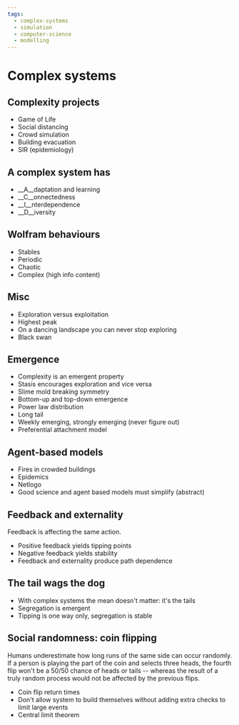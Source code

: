 ```yaml
---
tags:
  - complex-systems
  - simulation
  - computer-science
  - modelling
---
```


# Complex systems

## Complexity projects
- Game of Life
- Social distancing
- Crowd simulation
- Building evacuation
- SIR (epidemiology)

## A complex system has
- __A__daptation and learning
- __C__onnectedness
- __I__nterdependence
- __D__iversity

## Wolfram behaviours
- Stables
- Periodic
- Chaotic
- Complex (high info content)

## Misc
- Exploration versus exploitation
- Highest peak
- On a dancing landscape you can never stop exploring
- Black swan

## Emergence
- Complexity is an emergent property
- Stasis encourages exploration and vice versa
- Slime mold breaking symmetry
- Bottom-up and top-down emergence
- Power law distribution
- Long tail
- Weekly emerging, strongly emerging (never figure out)
- Preferential attachment model

## Agent-based models
- Fires in crowded buildings
- Epidemics
- Netlogo
- Good science and agent based models must simplify (abstract)

## Feedback and externality
Feedback is affecting the same action.

- Positive feedback yields tipping points
- Negative feedback yields stability
- Feedback and externality produce path dependence

## The tail wags the dog
- With complex systems the mean doesn't matter: it's the tails
- Segregation is emergent
- Tipping is one way only, segregation is stable

## Social randomness: coin flipping
Humans underestimate how long runs of the same side can occur randomly. If a
person is playing the part of the coin and selects three heads, the fourth flip
won't be a 50/50 chance of heads or tails -- whereas the result of a truly
random process would not be affected by the previous flips.

- Coin flip return times
- Don't allow system to build themselves without adding extra checks to limit large events
- Central limit theorem

